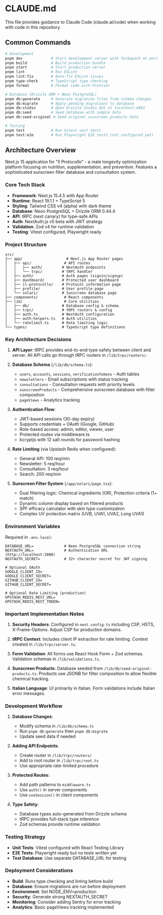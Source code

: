 # CLAUDE.md

This file provides guidance to Claude Code (claude.ai/code) when working with code in this repository.

## Common Commands

```bash
# Development
pnpm dev             # Start development server with Turbopack on port 3000
pnpm build           # Build production bundle
pnpm start           # Start production server
pnpm lint            # Run ESLint
pnpm lint:fix        # Auto-fix ESLint issues
pnpm type-check      # TypeScript type checking
pnpm format          # Format code with Prettier

# Database (Drizzle ORM + Neon PostgreSQL)
pnpm db:generate     # Generate migration files from schema changes
pnpm db:migrate      # Apply pending migrations to database
pnpm db:studio       # Open Drizzle Studio GUI at localhost:4983
pnpm db:seed         # Seed database with sample data
pnpm db:seed-original # Seed original sunscreen products data

# Testing
pnpm test            # Run Vitest unit tests
pnpm test:e2e        # Run Playwright E2E tests (not configured yet)
```

## Architecture Overview

Next.js 15 application for "Il Protocollo" - a male longevity optimization platform focusing on nutrition, supplementation, and prevention. Features a sophisticated sunscreen filter database and consultation system.

### Core Tech Stack
- **Framework**: Next.js 15.4.5 with App Router
- **Runtime**: React 19.1.1 + TypeScript 5
- **Styling**: Tailwind CSS v4 (alpha) with dark theme
- **Database**: Neon PostgreSQL + Drizzle ORM 0.44.4
- **API**: tRPC (next canary) for type-safe APIs
- **Auth**: NextAuth.js v5 beta with JWT strategy
- **Validation**: Zod v4 for runtime validation
- **Testing**: Vitest configured, Playwright ready

### Project Structure

```
src/
├── app/                    # Next.js App Router pages
│   ├── api/               # API routes
│   │   ├── auth/         # NextAuth endpoints
│   │   └── trpc/         # tRPC handler
│   ├── auth/             # Auth pages (signin/signup)
│   ├── dashboard/        # Protected user dashboard
│   ├── il-protocollo/    # Protocol information page
│   ├── profile/          # User profile page
│   └── solari/           # Sunscreen database page
├── components/            # React components
├── lib/                   # Core utilities
│   ├── db/               # Database config & schema
│   ├── trpc/             # tRPC routers & config
│   ├── auth.ts           # NextAuth configuration
│   ├── auth-helpers.ts   # Auth utilities
│   └── ratelimit.ts      # Rate limiting logic
└── types/                # TypeScript type definitions
```

### Key Architecture Decisions

1. **API Layer**: tRPC provides end-to-end type safety between client and server. All API calls go through tRPC routers in `/lib/trpc/routers/`.

2. **Database Schema** (`/lib/db/schema.ts`):
   - `users`, `accounts`, `sessions`, `verificationTokens` - Auth tables
   - `newsletters` - Email subscriptions with status tracking
   - `consultations` - Consultation requests with priority levels
   - `sunscreenProducts` - Comprehensive sunscreen database with filter composition
   - `pageViews` - Analytics tracking

3. **Authentication Flow**:
   - JWT-based sessions (30-day expiry)
   - Supports credentials + OAuth (Google, GitHub)
   - Role-based access: admin, editor, viewer, user
   - Protected routes via middleware.ts
   - bcryptjs with 12 salt rounds for password hashing

4. **Rate Limiting** (via Upstash Redis when configured):
   - General API: 100 req/min
   - Newsletter: 5 req/hour
   - Consultation: 3 req/hour
   - Search: 200 req/min

5. **Sunscreen Filter System** (`/app/solari/page.tsx`):
   - Dual filtering logic: Chemical ingredients (OR), Protection criteria (1+ match)
   - Dynamic column display based on filtered products
   - SPF efficacy calculator with skin type customization
   - Complex UV protection matrix (UVB, UVA1, UVA2, Long UVA1)

### Environment Variables

Required in `.env.local`:
```
DATABASE_URL=              # Neon PostgreSQL connection string
NEXTAUTH_URL=              # Authentication URL (http://localhost:3000)
NEXTAUTH_SECRET=           # 32+ character secret for JWT signing

# Optional OAuth
GOOGLE_CLIENT_ID=
GOOGLE_CLIENT_SECRET=
GITHUB_CLIENT_ID=
GITHUB_CLIENT_SECRET=

# Optional Rate Limiting (production)
UPSTASH_REDIS_REST_URL=
UPSTASH_REDIS_REST_TOKEN=
```

### Important Implementation Notes

1. **Security Headers**: Configured in `next.config.ts` including CSP, HSTS, X-Frame-Options. Adjust CSP for production domains.

2. **tRPC Context**: Includes client IP extraction for rate limiting. Context created in `/lib/trpc/server.ts`.

3. **Form Validation**: All forms use React Hook Form + Zod schemas. Validation schemas in `/lib/validations.ts`.

4. **Sunscreen Products**: Database seeded from `/lib/db/seed-original-products.ts`. Products use JSONB for filter composition to allow flexible chemical tracking.

5. **Italian Language**: UI primarily in Italian. Form validations include Italian error messages.

### Development Workflow

1. **Database Changes**: 
   - Modify schema in `/lib/db/schema.ts`
   - Run `pnpm db:generate` then `pnpm db:migrate`
   - Update seed data if needed

2. **Adding API Endpoints**:
   - Create router in `/lib/trpc/routers/`
   - Add to root router in `/lib/trpc/root.ts`
   - Use appropriate rate-limited procedure

3. **Protected Routes**:
   - Add path patterns to `middleware.ts`
   - Use `auth()` in server components
   - Use `useSession()` in client components

4. **Type Safety**:
   - Database types auto-generated from Drizzle schema
   - tRPC provides full-stack type inference
   - Zod schemas provide runtime validation

### Testing Strategy

- **Unit Tests**: Vitest configured with React Testing Library
- **E2E Tests**: Playwright ready but no tests written yet
- **Test Database**: Use separate DATABASE_URL for testing

### Deployment Considerations

- **Build**: Runs type checking and linting before build
- **Database**: Ensure migrations are run before deployment
- **Environment**: Set NODE_ENV=production
- **Security**: Generate strong NEXTAUTH_SECRET
- **Monitoring**: Consider adding Sentry for error tracking
- **Analytics**: Basic pageViews tracking implemented